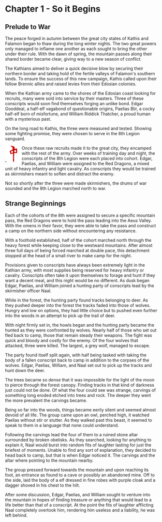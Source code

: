 # Chapter 1 - So it Begins

## Prelude to War

The peace forged in autumn between the great city states of Kathis and Falamon began to thaw during the long winter nights. The two great powers only managed to inflame one another as each sought to bring the other under their rule. With the dawn of spring, the mountain passes along their shared border became clear, giving way to a new season of conflict.

The Kathians aimed to deliver a quick decisive blow by securing their northern border and taking hold of the fertile valleys of Falamon's southern lands. To ensure the success of this new campaign, Kathis called upon their fellow Brennic allies and raised levies from their Edosian colonies.

When the Kathian army came to the shores of the Edosian coast looking for recruits, many were sold into service by their masters. Three of these conscripts would soon find themselves forging an unlike bond. Edgar Gooddeal, a half-elf vagabond of questionable origins, Paelias Blir, a cocky half-elf born of misfortune, and William Riddick Thatcher, a proud human with a mysterious past.

On the long road to Kathis, the three were measured and tested. Showing some fighting promise, they were chosen to serve in the 8th Legion vanguard.

<img style="object-fit:cover; width:55px; float:left;" align="left" src="../assets/symbols/battle-standard-red-dragon-cohort.png" alt="Battle Standard of the Red Dragons" /> Once these raw recruits made it to the great city, they encamped with the rest of the army. Over weeks of training day and night, the conscripts of the 8th Legion were each placed into cohort. Edgar, Paelias, and William were assigned to the Red Dragons, a mixed unit of heavy infantry and light cavalry. As conscripts they would be trained as skirmishers meant to soften and distract the enemy.

Not so shortly after the three were made skirmishers, the drums of war sounded and the 8th Legion marched north to war.

## Strange Beginnings

Each of the cohorts of the 8th were assigned to secure a specific mountain pass, the Red Dragons were to hold the pass leading into the Aeus Valley. With the omens in their favor, they were able to take the pass and construct a camp on the northern side without encountering any resistance.

With a foothold established, half of the cohort marched north through the heavy forest while keeping close to the westward mountains. After almost three full days of being forced marched at double pace, this detachment stopped at the head of a small river to make camp for the night.

Provisions given to conscripts have always been extremely light in the Kathian army, with most supplies being reserved for heavy infantry or cavalry. Conscripts often take it upon themselves to forage and hunt if they want a decent meal, and this night would be no different. As dusk began Edgar, Paelias, and William joined a hunting party of conscripts lead by the skirmisher officer Naal.

While in the forest, the hunting party found tracks belonging to deer. As they pushed deeper into the forest the tracks faded into those of wolves. Hungry and low on options, they had little choice but to pushed even further into the woods in an attempt to pick up the trail of deer.

With night firmly set in, the howls began and the hunting party became the hunted as they were confronted by wolves. Nearly half of those who set out fled back to camp, those that remain steady their weapons. The fight was quick and bloody and costly for the enemy. Of the four wolves that attacked, three were killed. The largest, a grey wolf, managed to escape.

The party found itself split again, with half being tasked with taking the body of a fallen conscript back to camp in addition to the corpses of the wolves. Edgar, Paelias, William, and Naal set out to pick up the tracks and hunt down the deer.

The trees became so dense that it was impossible for the light of the moon to pierce through the forest canopy. Finding tracks in that kind of darkness just could not be done. Of what the four could see was strange, carvings of something long eroded etched into trees and rock. The deeper they went the more prevalent the carvings became.

Being so far into the woods, things became eerily silent and seemed almost devoid of all life. The group came upon an owl, perched high, it watched Paelias without stir or stutter. As they walked past this beast, it seemed to speak to them in a language that none could understand.

Following the carvings lead the four of them to a ruined stone altar surrounded by broken obelisks. As they searched, looking for anything to explain it, Naal would burst into random fits of laughter lasting for just the briefest of moments. Unable to find any sort of explanation, they decided to head back to camp, but that is when Edgar noticed it. The carvings and the altar where pointing to the mountain nearby.

The group pressed forward towards the mountain and upon reaching its foot, an entrance as found to a cave or possibly an abandoned mine. Off to the side, laid the body of a elf dressed in fine robes with purple cloak and a dagger shoved in his chest to the hilt.

After some discussion, Edgar, Paelias, and William sought to venture into the mountain in hopes of finding treasure or anything that would lead to a life better than that of a conscript. At the point the fits of laughter afflicting Naal completely overtook him, rendering him useless and a liability, he was left behind.
